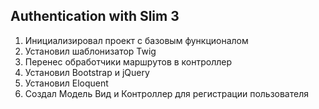 ## Authentication with Slim 3

1.  Инициализировал проект с базовым функционалом
2.  Установил шаблонизатор Twig
3.  Перенес обработчики маршрутов в контроллер
4.  Установил Bootstrap и jQuery
5.  Установил Eloquent
6.  Создал Модель Вид и Контроллер для регистрации пользователя
